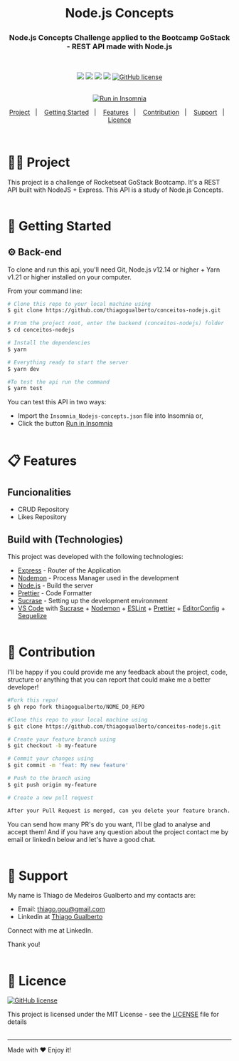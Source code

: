 <h1 align="center">
    <p>Node.js Concepts</p>
</h1>

<h3 align="center">
    <!-- Descrição do projeto  -->
    Node.js Concepts Challenge applied to the Bootcamp GoStack - REST API made with Node.js
</h3>

</br>

<div align="center">

[![](https://img.shields.io/badge/made%20by-ThiagoGualberto-%237159C1)](https://www.linkedin.com/in/thiagogualberto84)
[![](https://img.shields.io/badge/node.js@lts-12.14.1-informational?logo=Node.JS)](https://github.com/nodejs/node/blob/master/doc/changelogs/CHANGELOG_V12.md#12.14.1)
![](https://img.shields.io/github/repo-size/thiagogualberto/conceitos-nodejs.svg)
[![](https://img.shields.io/github/last-commit/thiagogualberto/conceitos-nodejs.svg?color=red)](https://github.com/thiagogualberto/conceitos-nodejs/commits/master)
[![GitHub license](https://img.shields.io/github/license/mashape/apistatus.svg)](https://github.com/thiagogualberto/conceitos-nodejs/blob/master/LICENSE.md)
</br></br>

<p id="insomniaButton" align="center">
    <a href="https://insomnia.rest/run/?label=Node.js%20Concepts%20API&uri=https%3A%2F%2Fraw.githubusercontent.com%2Fthiagogualberto%2Fconceitos-nodejs%2Fmaster%2FInsomnia_Nodejs-concepts.json" target="_blank"><img src="https://insomnia.rest/images/run.svg" alt="Run in Insomnia"></a>
</p>

<p align="center">
  <a href="#man_technologist-project">Project</a>&nbsp;&nbsp;&nbsp;|&nbsp;&nbsp;&nbsp;
  <a href="#rocket-getting-started">Getting Started</a>&nbsp;&nbsp;&nbsp;|&nbsp;&nbsp;&nbsp;
  <a href="#clipboard-features">Features</a>&nbsp;&nbsp;&nbsp;|&nbsp;&nbsp;&nbsp;
  <a href="#thinking-contribution">Contribution</a>&nbsp;&nbsp;&nbsp;|&nbsp;&nbsp;&nbsp;
  <a href="#pushpin-support">Support</a>&nbsp;&nbsp;&nbsp;|&nbsp;&nbsp;&nbsp;
  <a href="#memo-licence">Licence</a>
</p>
</div>
</br>

# :man_technologist: Project

This project is a challenge of Rocketseat GoStack Bootcamp. It's a REST API built with NodeJS + Express. This API is a study of Node.js Concepts.
</br></br>

# :rocket: Getting Started

## :gear: Back-end

To clone and run this api, you'll need Git, Node.js v12.14 or higher + Yarn v1.21 or higher installed on your computer. </br>

From your command line:

```bash
# Clone this repo to your local machine using
$ git clone https://github.com/thiagogualberto/conceitos-nodejs.git

# From the project root, enter the backend (conceitos-nodejs) folder
$ cd conceitos-nodejs

# Install the dependencies
$ yarn

# Everything ready to start the server
$ yarn dev

#To test the api run the command
$ yarn test
```


You can test this API in two ways:</br>
* Import the `Insomnia_Nodejs-concepts.json` file into Insomnia or,
* Click the button [Run in Insomnia](#insomniaButton)
</br></br>

# :clipboard: Features

## Funcionalities
* CRUD Repository
* Likes Repository

## Build with (Technologies)

This project was developed with the following technologies:
* [Express](https://expressjs.com/pt-br/) - Router of the Application
* [Nodemon](https://nodemon.io/) - Process Manager used in the development
* [Node.js](https://nodejs.org/en/) - Build the server
* [Prettier](https://prettier.io/) - Code Formatter
* [Sucrase](https://github.com/alangpierce/sucrase) - Setting up the development environment
* [VS Code](https://code.visualstudio.com/) with [Sucrase](https://github.com/alangpierce/sucrase) + [Nodemon](https://nodemon.io/) + [ESLint](https://eslint.org/) + [Prettier](https://prettier.io/) + [EditorConfig](https://editorconfig.org/) + [Sequelize](https://sequelize.org/)
</br></br>

# :thinking: Contribution

I'll be happy if you could provide me any feedback about the project, code, structure or anything that you can report that could make me a better developer!

```bash
#Fork this repo!
$ gh repo fork thiagogualberto/NOME_DO_REPO

#Clone this repo to your local machine using
$ git clone https://github.com/thiagogualberto/conceitos-nodejs.git

# Create your feature branch using
$ git checkout -b my-feature

# Commit your changes using
$ git commit -m 'feat: My new feature'

# Push to the branch using
$ git push origin my-feature

# Create a new pull request

After your Pull Request is merged, can you delete your feature branch.
```

You can send how many PR's do you want, I'll be glad to analyse and accept them! And if you have any question about the project contact me by email or linkedin below and let's have a good chat.
</br></br>

# :pushpin: Support
My name is Thiago de Medeiros Gualberto and my contacts are:

* Email: <thiago.gou@gmail.com>
* Linkedin at [Thiago Gualberto](https://www.linkedin.com/in/thiagogualberto84/)

Connect with me at LinkedIn.

Thank you!
</br></br>

# :memo: Licence

[![GitHub license](https://img.shields.io/github/license/mashape/apistatus.svg)](https://github.com/thiagogualberto/conceitos-nodejs/blob/master/LICENSE.md)

This project is licensed under the MIT License - see the [LICENSE](LICENSE.md) file for details
</br></br>

---
Made with ♥ Enjoy it!
